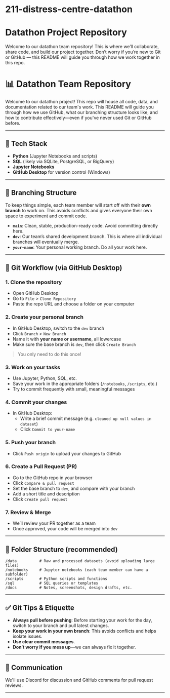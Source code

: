 # 211-distress-centre-datathon

# Datathon Project Repository

Welcome to our datathon team repository! This is where we’ll collaborate, share code, and build our project together. Don’t worry if you’re new to Git or GitHub — this README will guide you through how we work together in this repo.

# 📊 Datathon Team Repository

Welcome to our datathon project! This repo will house all code, data, and documentation related to our team's work. This README will guide you through how we use GitHub, what our branching structure looks like, and how to contribute effectively—even if you've never used Git or GitHub before.

---

## 🔧 Tech Stack

- **Python** (Jupyter Notebooks and scripts)
- **SQL** (likely via SQLite, PostgreSQL, or BigQuery)
- **Jupyter Notebooks**
- **GitHub Desktop** for version control (Windows)

---

## 🌿 Branching Structure

To keep things simple, each team member will start off with their **own branch** to work on. This avoids conflicts and gives everyone their own space to experiment and commit code.

- **`main`**: Clean, stable, production-ready code. Avoid committing directly here.
- **`dev`**: Our team’s shared development branch. This is where all individual branches will eventually merge.
- **`your-name`**: Your personal working branch. Do all your work here.

---

## 🔁 Git Workflow (via GitHub Desktop)

### 1. **Clone the repository**
- Open GitHub Desktop
- Go to `File` > `Clone Repository`
- Paste the repo URL and choose a folder on your computer

### 2. **Create your personal branch**
- In GitHub Desktop, switch to the `dev` branch
- Click `Branch` > `New Branch`
- Name it with **your name or username**, all lowercase
- Make sure the base branch is `dev`, then click `Create Branch`

> You only need to do this once!

### 3. **Work on your tasks**
- Use Jupyter, Python, SQL, etc.
- Save your work in the appropriate folders (`/notebooks`, `/scripts`, etc.)
- Try to commit frequently with small, meaningful messages

### 4. **Commit your changes**
- In GitHub Desktop:
  - Write a brief commit message (e.g. `cleaned up null values in dataset`)
  - Click `Commit to your-name`

### 5. **Push your branch**
- Click `Push origin` to upload your changes to GitHub

### 6. **Create a Pull Request (PR)**
- Go to the GitHub repo in your browser
- Click `Compare & pull request`
- Set the base branch to `dev`, and compare with your branch
- Add a short title and description
- Click `Create pull request`

### 7. **Review & Merge**
- We’ll review your PR together as a team
- Once approved, your code will be merged into `dev`

---

## 📁 Folder Structure (recommended)

```
/data          # Raw and processed datasets (avoid uploading large files)
/notebooks     # Jupyter notebooks (each team member can have a subfolder)
/scripts       # Python scripts and functions
/sql           # SQL queries or templates
/docs          # Notes, screenshots, design drafts, etc.
```

---

## ✅ Git Tips & Etiquette

- **Always pull before pushing**: Before starting your work for the day, switch to your branch and pull latest changes.
- **Keep your work in your own branch**: This avoids conflicts and helps isolate issues.
- **Use clear commit messages**.
- **Don’t worry if you mess up**—we can always fix it together.

---

## 💬 Communication

We'll use Discord for discussion and GitHub comments for pull request reviews.

---

